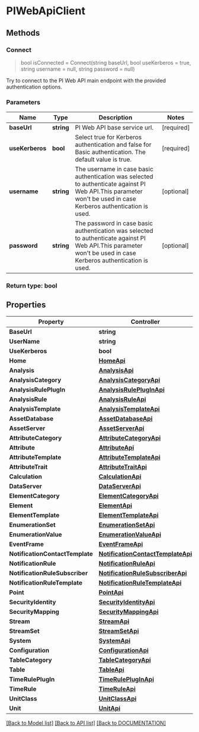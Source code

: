 # PIWebApiClient

## Methods
### **Connect**
> bool isConnected = Connect(string baseUrl, bool useKerberos = true, string username = null, string password = null)

Try to connect to the PI Web API main endpoint with the provided authentication options.

### Parameters

Name | Type | Description | Notes
------------- | ------------- | ------------- | -------------
**baseUrl** | **string**| PI Web API base service url. | [required]
**useKerberos** | **bool**| Select true for Kerberos authentication and false for Basic authentication. The default value is true. | [required]
**username** | **string**| The username in case basic authentication was selected to authenticate against PI Web API.This parameter won't be used in case Kerberos authentication is used. | [optional]
**password** | **string**| The password in case basic authentication was selected to authenticate against PI Web API.This parameter won't be used in case Kerberos authentication is used. | [optional]

### Return type: bool


## **Properties**

Property | Controller
------------ | -------------
**BaseUrl** | **string**
**UserName** | **string**
**UseKerberos** | **bool**
**Home** | [**HomeApi**](/docs/Api/HomeApi.md)
**Analysis** | [**AnalysisApi**](/docs/Api/AnalysisApi.md)
**AnalysisCategory** | [**AnalysisCategoryApi**](/docs/Api/AnalysisCategoryApi.md)
**AnalysisRulePlugIn** | [**AnalysisRulePlugInApi**](/docs/Api/AnalysisRulePlugInApi.md)
**AnalysisRule** | [**AnalysisRuleApi**](/docs/Api/AnalysisRuleApi.md)
**AnalysisTemplate** | [**AnalysisTemplateApi**](/docs/Api/AnalysisTemplateApi.md)
**AssetDatabase** | [**AssetDatabaseApi**](/docs/Api/AssetDatabaseApi.md)
**AssetServer** | [**AssetServerApi**](/docs/Api/AssetServerApi.md)
**AttributeCategory** | [**AttributeCategoryApi**](/docs/Api/AttributeCategoryApi.md)
**Attribute** | [**AttributeApi**](/docs/Api/AttributeApi.md)
**AttributeTemplate** | [**AttributeTemplateApi**](/docs/Api/AttributeTemplateApi.md)
**AttributeTrait** | [**AttributeTraitApi**](/docs/Api/AttributeTraitApi.md)
**Calculation** | [**CalculationApi**](/docs/Api/CalculationApi.md)
**DataServer** | [**DataServerApi**](/docs/Api/DataServerApi.md)
**ElementCategory** | [**ElementCategoryApi**](/docs/Api/ElementCategoryApi.md)
**Element** | [**ElementApi**](/docs/Api/ElementApi.md)
**ElementTemplate** | [**ElementTemplateApi**](/docs/Api/ElementTemplateApi.md)
**EnumerationSet** | [**EnumerationSetApi**](/docs/Api/EnumerationSetApi.md)
**EnumerationValue** | [**EnumerationValueApi**](/docs/Api/EnumerationValueApi.md)
**EventFrame** | [**EventFrameApi**](/docs/Api/EventFrameApi.md)
**NotificationContactTemplate** | [**NotificationContactTemplateApi**](/docs/Api/NotificationContactTemplateApi.md)
**NotificationRule** | [**NotificationRuleApi**](/docs/Api/NotificationRuleApi.md)
**NotificationRuleSubscriber** | [**NotificationRuleSubscriberApi**](/docs/Api/NotificationRuleSubscriberApi.md)
**NotificationRuleTemplate** | [**NotificationRuleTemplateApi**](/docs/Api/NotificationRuleTemplateApi.md)
**Point** | [**PointApi**](/docs/Api/PointApi.md)
**SecurityIdentity** | [**SecurityIdentityApi**](/docs/Api/SecurityIdentityApi.md)
**SecurityMapping** | [**SecurityMappingApi**](/docs/Api/SecurityMappingApi.md)
**Stream** | [**StreamApi**](/docs/Api/StreamApi.md)
**StreamSet** | [**StreamSetApi**](/docs/Api/StreamSetApi.md)
**System** | [**SystemApi**](/docs/Api/SystemApi.md)
**Configuration** | [**ConfigurationApi**](/docs/Api/ConfigurationApi.md)
**TableCategory** | [**TableCategoryApi**](/docs/Api/TableCategoryApi.md)
**Table** | [**TableApi**](/docs/Api/TableApi.md)
**TimeRulePlugIn** | [**TimeRulePlugInApi**](/docs/Api/TimeRulePlugInApi.md)
**TimeRule** | [**TimeRuleApi**](/docs/Api/TimeRuleApi.md)
**UnitClass** | [**UnitClassApi**](/docs/Api/UnitClassApi.md)
**Unit** | [**UnitApi**](/docs/Api/UnitApi.md)

[[Back to Model list]](../DOCUMENTATION.md#documentation-for-models) [[Back to API list]](../DOCUMENTATION.md#documentation-for-api-endpoints) [[Back to DOCUMENTATION]](../DOCUMENTATION.md)
